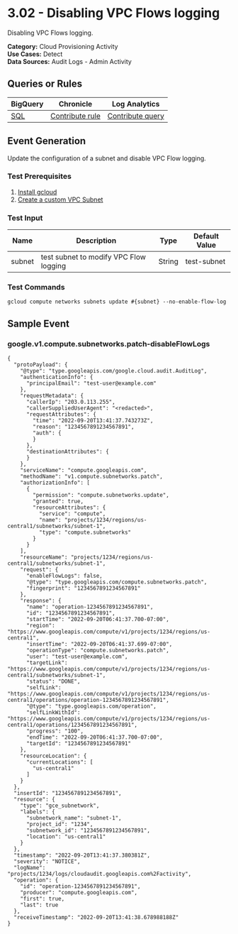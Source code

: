 # 3.02 - Disabling VPC Flows logging
Disabling VPC Flows logging.


**Category:** Cloud Provisioning Activity
</br>
**Use Cases:** Detect
</br>
**Data Sources:** Audit Logs - Admin Activity
</br>



## Queries or Rules
BigQuery | Chronicle | Log Analytics
--- | --- | ---
[SQL](../../backends/bigquery/sql/3_02_vpc_flows_logging_disabled.sql) | [Contribute rule](../../CONTRIBUTING.md) | [Contribute query](../../CONTRIBUTING.md)

## Event Generation

Update the configuration of a subnet and disable VPC Flow logging.





### Test Prerequisites
1. [Install gcloud](https://cloud.google.com/sdk/docs/install)
1. [Create a custom VPC Subnet](https://cloud.google.com/vpc/docs/create-modify-vpc-networks#add-subnets)


### Test Input
| Name | Description | Type | Default Value |
|------|-------------|------|---------------|
| subnet | test subnet to modify VPC Flow logging | String | test-subnet|

### Test Commands
```
gcloud compute networks subnets update #{subnet} --no-enable-flow-log
```



## Sample Event


### google.v1.compute.subnetworks.patch-disableFlowLogs
```
{
  "protoPayload": {
    "@type": "type.googleapis.com/google.cloud.audit.AuditLog",
    "authenticationInfo": {
      "principalEmail": "test-user@example.com"
    },
    "requestMetadata": {
      "callerIp": "203.0.113.255",
      "callerSuppliedUserAgent": "<redacted>",
      "requestAttributes": {
        "time": "2022-09-20T13:41:37.743273Z",
        "reason": "1234567891234567891",
        "auth": {
        }
      },
      "destinationAttributes": {
      }
    },
    "serviceName": "compute.googleapis.com",
    "methodName": "v1.compute.subnetworks.patch",
    "authorizationInfo": [
      {
        "permission": "compute.subnetworks.update",
        "granted": true,
        "resourceAttributes": {
          "service": "compute",
          "name": "projects/1234/regions/us-central1/subnetworks/subnet-1",
          "type": "compute.subnetworks"
        }
      }
    ],
    "resourceName": "projects/1234/regions/us-central1/subnetworks/subnet-1",
    "request": {
      "enableFlowLogs": false,
      "@type": "type.googleapis.com/compute.subnetworks.patch",
      "fingerprint": "1234567891234567891"
    },
    "response": {
      "name": "operation-1234567891234567891",
      "id": "1234567891234567891",
      "startTime": "2022-09-20T06:41:37.700-07:00",
      "region": "https://www.googleapis.com/compute/v1/projects/1234/regions/us-central1",
      "insertTime": "2022-09-20T06:41:37.699-07:00",
      "operationType": "compute.subnetworks.patch",
      "user": "test-user@example.com",
      "targetLink": "https://www.googleapis.com/compute/v1/projects/1234/regions/us-central1/subnetworks/subnet-1",
      "status": "DONE",
      "selfLink": "https://www.googleapis.com/compute/v1/projects/1234/regions/us-central1/operations/operation-1234567891234567891",
      "@type": "type.googleapis.com/operation",
      "selfLinkWithId": "https://www.googleapis.com/compute/v1/projects/1234/regions/us-central1/operations/1234567891234567891",
      "progress": "100",
      "endTime": "2022-09-20T06:41:37.700-07:00",
      "targetId": "1234567891234567891"
    },
    "resourceLocation": {
      "currentLocations": [
        "us-central1"
      ]
    }
  },
  "insertId": "1234567891234567891",
  "resource": {
    "type": "gce_subnetwork",
    "labels": {
      "subnetwork_name": "subnet-1",
      "project_id": "1234",
      "subnetwork_id": "1234567891234567891",
      "location": "us-central1"
    }
  },
  "timestamp": "2022-09-20T13:41:37.380381Z",
  "severity": "NOTICE",
  "logName": "projects/1234/logs/cloudaudit.googleapis.com%2Factivity",
  "operation": {
    "id": "operation-1234567891234567891",
    "producer": "compute.googleapis.com",
    "first": true,
    "last": true
  },
  "receiveTimestamp": "2022-09-20T13:41:38.678988188Z"
}
```


